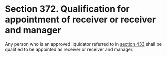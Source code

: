 # Section 372. Qualification for appointment of receiver or receiver and manager

Any person who is an approved liquidator referred to in [section 433](../../../part-4-cessation-of-companies/division-1-voluntary-and-compulsory-winding-up/subdivision-1-preliminary/section-433.-qualification-of-liquidator.md) shall be qualified to be appointed as receiver or receiver and manager.

